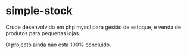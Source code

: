 # simple-stock
Crude desenvolvido em php mysql para gestão de estoque, e venda de produtos para pequenas lojas.

O projecto ainda não esta 100% concluido.
